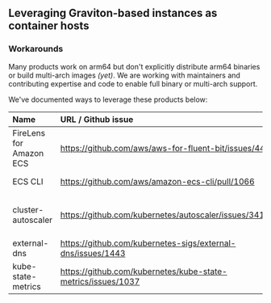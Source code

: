 ## Leveraging Graviton-based instances as container hosts

### Workarounds 

Many products work on arm64 but don't explicitly distribute arm64 binaries or build multi-arch images *(yet)*.  We are working with maintainers and contributing expertise and code to enable full binary or multi-arch support.

We've documented ways to leverage these products below:


| Name                      | URL / Github issue            | Workaround             | Existing image? |
| :-----                    |:-----                         | :-----                 | :-----          |
| FireLens for Amazon ECS | https://github.com/aws/aws-for-fluent-bit/issues/44 | compile from source | |
| ECS CLI | https://github.com/aws/amazon-ecs-cli/pull/1066 | use PR branch | |
| cluster-autoscaler | https://github.com/kubernetes/autoscaler/issues/3419 | compile from source or use PR branch | raspbernetes/cluster-autoscaler |
| external-dns | https://github.com/kubernetes-sigs/external-dns/issues/1443 | compile from source | raspbernetes/external-dns	|
| kube-state-metrics | https://github.com/kubernetes/kube-state-metrics/issues/1037 | compile from source | alittlec/kube-state-metrics-arm64 |
			







